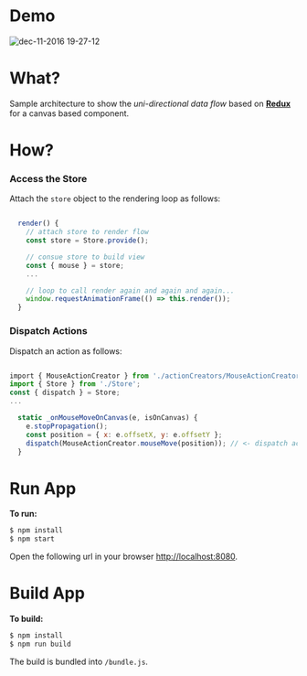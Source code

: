 # Demo

![dec-11-2016 19-27-12](https://cloud.githubusercontent.com/assets/1498400/21082245/efa4e290-bfd7-11e6-9e51-1beea408418c.gif)


# What?

Sample architecture to show the *uni-directional data flow* based on [**Redux**](http://redux.js.org/) for a canvas based component.

# How?

### Access the Store

Attach the `store` object to the rendering loop as follows:
```javascript

  render() {
    // attach store to render flow
    const store = Store.provide();

    // consue store to build view
    const { mouse } = store;
    ...

    // loop to call render again and again and again...
    window.requestAnimationFrame(() => this.render());
  }

```

### Dispatch Actions

Dispatch an action as follows:
```javascript

import { MouseActionCreator } from './actionCreators/MouseActionCreator';
import { Store } from './Store';
const { dispatch } = Store;
...

  static _onMouseMoveOnCanvas(e, isOnCanvas) {
    e.stopPropagation();
    const position = { x: e.offsetX, y: e.offsetY };
    dispatch(MouseActionCreator.mouseMove(position)); // <- dispatch action
  }

```

# Run App

**To run:**
```bash
$ npm install
$ npm start
```

Open the following url in your browser [http://localhost:8080](http://localhost:8080).

# Build App
**To build:**
```bash
$ npm install
$ npm run build
```

The build is bundled into `/bundle.js`.

